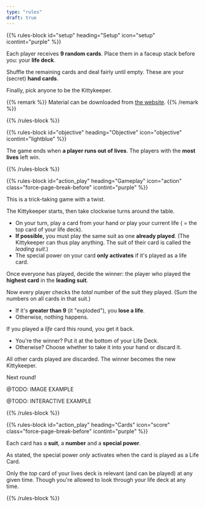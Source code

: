 ```yaml
---
type: "rules"
draft: true
---
```


{{% rules-block id="setup" heading="Setup" icon="setup" icontint="purple" %}}

Each player receives **9 random cards**. Place them in a faceup stack before you: your **life deck**.

Shuffle the remaining cards and deal fairly until empty. These are your (secret) **hand cards**. 

Finally, pick anyone to be the Kittykeeper.

{{% remark %}}
Material can be downloaded from [the website](https://pandaqi.com/nine-lives-tricksy-kittens).
{{% /remark %}}

{{% /rules-block %}}

{{% rules-block id="objective" heading="Objective" icon="objective" icontint="lightblue" %}}

The game ends when **a player runs out of lives**. The players with the **most lives** left win.

{{% /rules-block %}}

{{% rules-block id="action_play" heading="Gameplay" icon="action" class="force-page-break-before" icontint="purple" %}}

This is a trick-taking game with a twist. 

The Kittykeeper starts, then take clockwise turns around the table.

* On your turn, play a card from your hand _or_ play your current life ( = the top card of your life deck).
* **If possible,** you must play the same suit as one **already played**. (The Kittykeeper can thus play anything. The suit of their card is called the _leading suit_.)
* The special power on your card **only activates** if it's played as a life card.

Once everyone has played, decide the winner: the player who played the **highest card** in the **leading suit**.

Now every player checks the _total_ number of the suit they played. (Sum the numbers on all cards in that suit.)
* If it's **greater than 9** (it "exploded"), you **lose a life**.
* Otherwise, nothing happens.

If you played a _life_ card this round, you get it back.
* You're the winner? Put it at the bottom of your Life Deck.
* Otherwise? Choose whether to take it into your hand or discard it.

All other cards played are discarded. The winner becomes the new Kittykeeper.

Next round!

@TODO: IMAGE EXAMPLE

@TODO: INTERACTIVE EXAMPLE

{{% /rules-block %}}

{{% rules-block id="action_play" heading="Cards" icon="score" class="force-page-break-before" icontint="purple" %}}

Each card has a **suit**, a **number** and a **special power**.

As stated, the special power _only_ activates when the card is played as a Life Card.

Only the _top_ card of your lives deck is relevant (and can be played) at any given time. Though you're allowed to look through your life deck at any time.

{{% /rules-block %}}